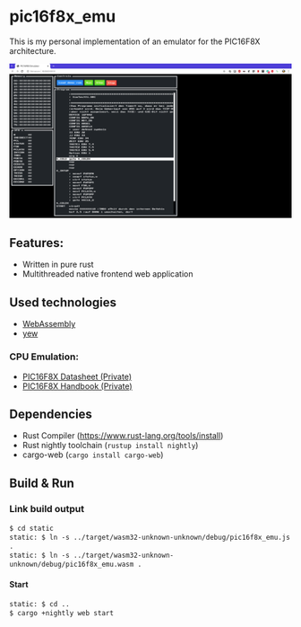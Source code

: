 # pic16f8x_emu
This is my personal implementation of an emulator for the PIC16F8X architecture.

![alt text](images/screenshot.png)

## Features:
- Written in pure rust
- Multithreaded native frontend web application

## Used technologies
- [WebAssembly](https://webassembly.org/)
- [yew](https://yew.rs/)

### CPU Emulation:
- [PIC16F8X Datasheet (Private)](https://moodle.dhbw.de/pluginfile.php/95874/mod_resource/content/2/PIC16F8x.pdf)
- [PIC16F8X Handbook (Private)](https://moodle.dhbw.de/pluginfile.php/101988/mod_resource/content/2/Themenblatt_PIC_programmieren.pdf)

## Dependencies
- Rust Compiler (https://www.rust-lang.org/tools/install)
- Rust nightly toolchain (`rustup install nightly`)
- cargo-web (`cargo install cargo-web`) 

## Build & Run
### Link build output
```
$ cd static
static: $ ln -s ../target/wasm32-unknown-unknown/debug/pic16f8x_emu.js .
static: $ ln -s ../target/wasm32-unknown-unknown/debug/pic16f8x_emu.wasm .
```
#### Start
```
static: $ cd ..
$ cargo +nightly web start
```
